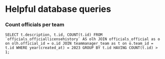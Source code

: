 # Helpful database queries

### Count officials per team

    SELECT t.description, t.id, COUNT(t.id) FROM `officials_officiallicensehistory` AS olh JOIN officials_official as o on olh.official_id = o.id JOIN teammanager_team as t on o.team_id = t.id WHERE year(created_at) = 2023 GROUP BY t.id HAVING COUNT(t.id) > 1;
